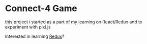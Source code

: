 # Connect-4 Game

this project i started as a part of my learning on React/Redux and to experiment with pixi.js

Interested in learning [Redux](https://www.udemy.com/react-redux/)?

